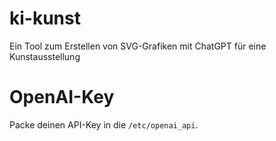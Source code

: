 # ki-kunst
Ein Tool zum Erstellen von SVG-Grafiken mit ChatGPT für eine Kunstausstellung

# OpenAI-Key

Packe deinen API-Key in die `/etc/openai_api`.

